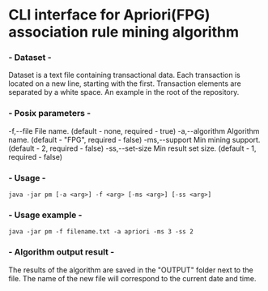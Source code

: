 # CLI interface for Apriori(FPG) association rule mining algorithm

###  - Dataset -

Dataset is a text file containing transactional data. 
Each transaction is located on a new line, starting with the first. 
Transaction elements are separated by a white space. An example in the root of the repository.

### - Posix parameters -

-f,--file <arg>        File name.             (default - none, required - true)
-a,--algorithm <arg>   Algorithm name.        (default - "FPG", required - false)
-ms,--support <arg>    Min mining support.    (default - 2, required - false)
-ss,--set-size <arg>   Min result set size.   (default - 1, required - false)

### - Usage -

`java -jar pm [-a <arg>] -f <arg> [-ms <arg>] [-ss <arg>]`

### - Usage example -

`java -jar pm -f filename.txt -a apriori -ms 3 -ss 2`

### - Algorithm output result -

The results of the algorithm are saved in the "OUTPUT" folder next to the file.
The name of the new file will correspond to the current date and time.

